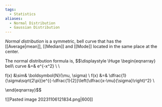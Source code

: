 ```yaml
---
tags:
  - Statistics
aliases:
  - Normal Distribution
  - Gaussian Distribution
---
```

*Normal distribution* is a symmetric, bell curve that has the [[Average|mean]], [[Median]] and [[Mode]] located in the same place at the center.

The normal distribution formula is,
$$\displaystyle \Huge \begin{eqnarray} 
bell\ curve &=& e^{-x^2} \\ \\

f(x) &\sim& \boldsymbol{N}(\mu, \sigma) \\
f(x) &=& \dfrac{1}{\sigma\sqrt{2\pi}}e^{{-\dfrac{1}{2}}\left(\dfrac{x-\mu}{\sigma}\right)^2} \\

\end{eqnarray}$$

![[Pasted image 20231106121834.png|600]]